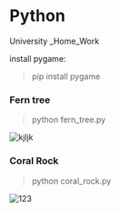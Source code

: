 # Python

University \_Home_Work

install pygame:

> pip install pygame

### Fern tree

> python fern_tree.py

![kjljk](https://user-images.githubusercontent.com/58856931/118373154-99020600-b5ca-11eb-857b-f8b3de183581.png)

### Coral Rock

> python coral_rock.py

![123](https://user-images.githubusercontent.com/58856931/118373184-bc2cb580-b5ca-11eb-9de8-530ba1e7d4ba.png)

